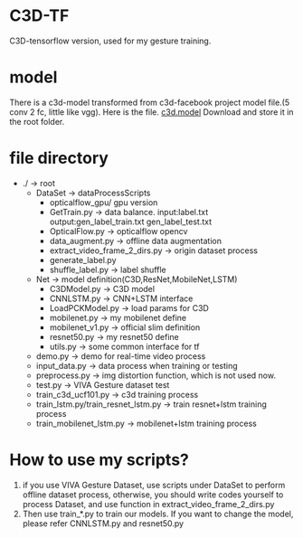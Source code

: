 # C3D-TF
C3D-tensorflow version, used for my gesture training.

# model
There is a c3d-model transformed from c3d-facebook project model file.(5 conv 2 fc, little like vgg).
Here is the file.
[c3d.model](https://pan.baidu.com/s/1i5zhPoL) Download and store it in the root folder.

# file directory
- ./ -> root
    - DataSet -> dataProcessScripts
        - opticalflow_gpu/ gpu version
        - GetTrain.py -> data balance. input:label.txt output:gen_label_train.txt gen_label_test.txt
        - OpticalFlow.py -> opticalflow opencv
        - data_augment.py -> offline data augmentation
        - extract_video_frame_2_dirs.py -> origin dataset process
        - generate_label.py
        - shuffle_label.py -> label shuffle
    - Net -> model definition(C3D,ResNet,MobileNet,LSTM)
        - C3DModel.py -> C3D model
        - CNNLSTM.py -> CNN+LSTM interface
        - LoadPCKModel.py -> load params for C3D
        - mobilenet.py -> my mobilenet define
        - mobilenet_v1.py -> official slim definition
        - resnet50.py -> my resnet50 define
        - utils.py -> some common interface for tf
    - demo.py -> demo for real-time video process
    - input_data.py -> data process when training or testing
    - preprocess.py -> img distortion function, which is not used now.
    - test.py -> VIVA Gesture dataset test
    - train_c3d_ucf101.py -> c3d training process
    - train_lstm.py/train_resnet_lstm.py -> train resnet+lstm training process
    - train_mobilenet_lstm.py -> mobilenet+lstm training process

# How to use my scripts?
1. if you use VIVA Gesture Dataset, use scripts under DataSet to perform offline dataset process, otherwise, you should write codes yourself to process Dataset, and use function in extract_video_frame_2_dirs.py
2. Then use train_*.py to train our models. If you want to change the model, please refer CNNLSTM.py and resnet50.py
